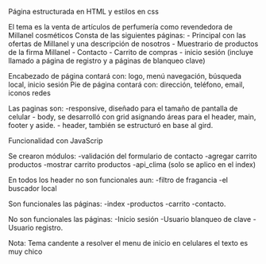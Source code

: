 Página estructurada en HTML y estilos en css

El tema es la venta de artículos de perfumería como revendedora de Millanel cosméticos
Consta de las siguientes páginas:
    - Principal con las ofertas de Millanel y una descripción de nosotros
    - Muestrario de productos de la firma Millanel
    - Contacto
    - Carrito de compras
    - inicio sesión (incluye llamado a página de registro y a páginas de blanqueo clave)
    
Encabezado de página contará con: logo, menú navegación, búsqueda local, inicio sesión 
Pie de página contará con: dirección, teléfono, email, iconos redes  

Las paginas son:
    -responsive, diseñado para el tamaño de pantalla de celular
    - body,  se desarrolló con grid asignando áreas para el header, main, footer y aside.
    - header, también se estructuró en base al gird.


Funcionalidad con JavaScrip

Se crearon módulos:
-validación del formulario de contacto 
-agregar carrito productos
-mostrar carrito productos 
-api_clima (solo se aplico en el index)

En todos los header no son funcionales aun:
-filtro de  fragancia
-el buscador local

Son funcionales las páginas: 
-index 
-productos
-carrito
-contacto.

No son funcionales las páginas:
	-Inicio sesión
	-Usuario blanqueo de clave
	-Usuario registro.

Nota:
Tema candente a resolver el menu de inicio en celulares el texto es muy chico
